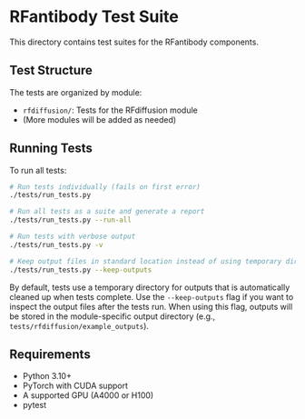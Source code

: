 # RFantibody Test Suite

This directory contains test suites for the RFantibody components.

## Test Structure

The tests are organized by module:

- `rfdiffusion/`: Tests for the RFdiffusion module
- (More modules will be added as needed)

## Running Tests

To run all tests:

```bash
# Run tests individually (fails on first error)
./tests/run_tests.py

# Run all tests as a suite and generate a report
./tests/run_tests.py --run-all

# Run tests with verbose output
./tests/run_tests.py -v

# Keep output files in standard location instead of using temporary directory
./tests/run_tests.py --keep-outputs
```

By default, tests use a temporary directory for outputs that is automatically cleaned up when tests complete. Use the `--keep-outputs` flag if you want to inspect the output files after the tests run. When using this flag, outputs will be stored in the module-specific output directory (e.g., `tests/rfdiffusion/example_outputs`).

## Requirements

- Python 3.10+
- PyTorch with CUDA support
- A supported GPU (A4000 or H100)
- pytest